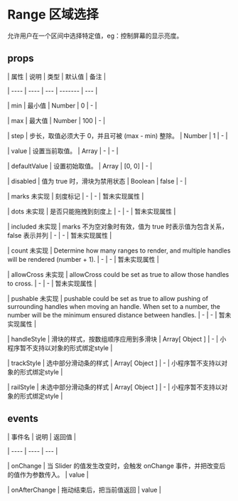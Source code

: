 # Range 区域选择

允许用户在一个区间中选择特定值，eg：控制屏幕的显示亮度。

## props

| 属性 | 说明 | 类型 | 默认值 | 备注 |

| ---- | ---- | --- | ------- | --- |

| min | 最小值 | Number | 0 | - |

| max | 最大值 | Number | 100 | - |

| step | 步长，取值必须大于 0，并且可被 (max - min) 整除。 | Number | 1 | - |

| value | 设置当前取值。 | Array | - | - |

| defaultValue | 设置初始取值。 | Array | [0, 0] | - |

| disabled | 值为 true 时，滑块为禁用状态 | Boolean | false | - |

| marks 未实现 | 刻度标记 | - | - | 暂未实现属性 |

| dots 未实现 | 是否只能拖拽到刻度上 | - | - | 暂未实现属性 |

| included 未实现 | marks 不为空对象时有效，值为 true 时表示值为包含关系，false 表示并列 | - | - | 暂未实现属性 |

| count 未实现 | Determine how many ranges to render, and multiple handles will be rendered (number + 1). | - | - | 暂未实现属性 |

| allowCross 未实现 | allowCross could be set as true to allow those handles to cross. | - | - | 暂未实现属性 |

| pushable 未实现 | pushable could be set as true to allow pushing of surrounding handles when moving an handle. When set to a number, the number will be the minimum ensured distance between handles. | - | - | 暂未实现属性 |

| handleStyle | 滑块的样式，按数组顺序应用到多滑块 | Array[ Object ] | - | 小程序暂不支持以对象的形式绑定style |

| trackStyle | 选中部分滑动条的样式 | Array[ Object ] | - | 小程序暂不支持以对象的形式绑定style |

| railStyle | 未选中部分滑动条的样式 | Array[ Object ] | - | 小程序暂不支持以对象的形式绑定style |

## events

| 事件名 | 说明 | 返回值 |

| ---- | ---- | --- |

| onChange | 当 Slider 的值发生改变时，会触发 onChange 事件，并把改变后的值作为参数传入。 | value |

| onAfterChange | 拖动结束后，把当前值返回 | value |
